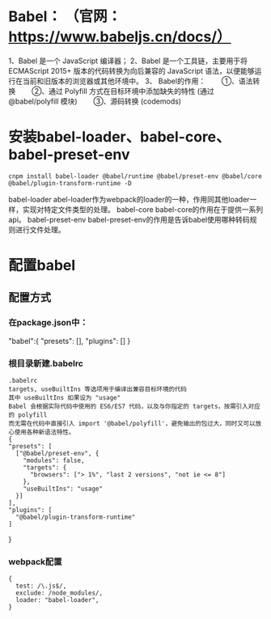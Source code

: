 # Babel：  （官网：https://www.babeljs.cn/docs/）
  1、Babel 是一个 JavaScript 编译器；
  2、Babel 是一个工具链，主要用于将 ECMAScript 2015+ 版本的代码转换为向后兼容的 JavaScript 语法，以便能够运行在当前和旧版本的浏览器或其他环境中。
  3、 Babel的作用：
  　　①、语法转换
  　　②、通过 Polyfill 方式在目标环境中添加缺失的特性 (通过 @babel/polyfill 模块)
  　　③、源码转换 (codemods)
# 安装babel-loader、babel-core、babel-preset-env
```
cnpm install babel-loader @babel/runtime @babel/preset-env @babel/core @babel/plugin-transform-runtime -D
```
babel-loader abel-loader作为webpack的loader的一种，作用同其他loader一样，实现对特定文件类型的处理。
babel-core   babel-core的作用在于提供一系列api。
babel-preset-env  babel-preset-env的作用是告诉babel使用哪种转码规则进行文件处理。
# 配置babel
## 配置方式
  ### 在package.json中：
  "babel":{
    "presets": [],
    "plugins": []
  }
  ### 根目录新建.babelrc
    .babelrc
    targets, useBuiltIns 等选项用于编译出兼容目标环境的代码
    其中 useBuiltIns 如果设为 "usage"
    Babel 会根据实际代码中使用的 ES6/ES7 代码，以及与你指定的 targets，按需引入对应的 polyfill
    而无需在代码中直接引入 import '@babel/polyfill'，避免输出的包过大，同时又可以放心使用各种新语法特性。
    {
    "presets": [
      ["@babel/preset-env", {
        "modules": false,
        "targets": {
          "browsers": ["> 1%", "last 2 versions", "not ie <= 8"]
        },
        "useBuiltIns": "usage"
      }]
    ],
    "plugins": [
      "@babel/plugin-transform-runtime"
    ]
  }
  ### webpack配置
    {
      test: /\.js$/,
      exclude: /node_modules/,
      loader: "babel-loader",
    }